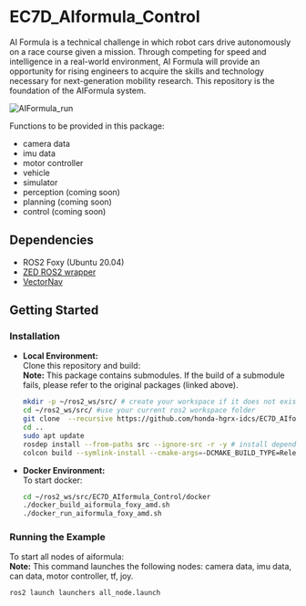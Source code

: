 # EC7D_AIformula_Control
AI Formula is a technical challenge in which robot cars drive autonomously on a race course given a mission. Through competing for speed and intelligence in a real-world environment, AI Formula will provide an opportunity for rising engineers to acquire the skills and technology necessary for next-generation mobility research. This repository is the foundation of the AIFormula system.

![AIFormula_run](https://github.com/honda-hgrx-idcs/EC7D_AIformula_Control/assets/113084733/df02c1ec-0556-4c77-a834-ebc2fe192ac5)

Functions to be provided in this package:
* camera data
* imu data
* motor controller
* vehicle
* simulator
* perception (coming soon)
* planning   (coming soon)
* control    (coming soon)

## Dependencies
* ROS2 Foxy (Ubuntu 20.04)
* [ZED ROS2 wrapper](https://github.com/stereolabs/zed-ros2-wrapper)
* [VectorNav](https://github.com/dawonn/vectornav)

## Getting Started

### Installation

* **Local Environment:**\
Clone this repository and build:\
**Note:** This package contains submodules. If the build of a submodule fails, please refer to the original packages (linked above).
  ```bash
  mkdir -p ~/ros2_ws/src/ # create your workspace if it does not exist
  cd ~/ros2_ws/src/ #use your current ros2 workspace folder
  git clone  --recursive https://github.com/honda-hgrx-idcs/EC7D_AIformula_Control.git
  cd ..
  sudo apt update
  rosdep install --from-paths src --ignore-src -r -y # install dependencies
  colcon build --symlink-install --cmake-args=-DCMAKE_BUILD_TYPE=Release --parallel-workers $(nproc) # build the workspace
  ```

* **Docker Environment:**\
To start docker:
  ```bash
  cd ~/ros2_ws/src/EC7D_AIformula_Control/docker
  ./docker_build_aiformula_foxy_amd.sh
  ./docker_run_aiformula_foxy_amd.sh
  ```

### Running the Example
To start all nodes of aiformula:\
**Note:** This command launches the following nodes: camera data, imu data, can data, motor controller, tf, joy.
```bash
ros2 launch launchers all_node.launch
```
